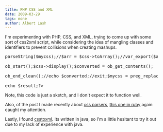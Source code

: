 ```yaml
---
title: PHP CSS and XML
date: 2009-03-29
tags: none
author: Albert Lash
---
```

I'm experimenting with PHP, CSS, and XML, trying to come up with some sort of css2xml script, while considering the idea of mangling classes and identifiers to prevent collisions when creating mashups.

<pre class="php"><?php

require_once 'HTML/CSS.php';

require_once 'XML/Serializer.php';$mycss = file_get_contents('test.css');//$mycss = preg_replace('/#/','id___',$mycss);//$mycss = preg_replace('/\n\./','class___',$mycss);$css = new HTML_CSS();$css->parseString($mycss);//$arr = $css->toArray();//var_export($arr);

ob_start();$css->display();$converted = ob_get_contents();

ob_end_clean();//echo $converted;//exit;$mycss = preg_replace('/\n#/','id___',$converted);$mycss = preg_replace('/\n\./','class___',$mycss);$css->parseString($mycss);$arr = $css->toArray();//echo $converted;//echo $mycss;//exit;$options = array(  XML_SERIALIZER_OPTION_INDENT        => '    ',  XML_SERIALIZER_OPTION_RETURN_RESULT => true);$serializer = &new XML_Serializer($options);$result = $serializer->serialize($arr);

echo $result;?></pre>

Note, this code is just a sketch, and I don't expect it to function well.

Also, of the post I made recently about <a href="http://www.docunext.com/2009/03/25/css-parsers/">css parsers</a>, <a href="http://rubyforge.org/projects/cssparser/">this one in ruby</a> again caught my attention.

Lastly, I found <a href="http://appro.mit.jyu.fi/tools/csstoxml/">csstoxml</a>. Its written in java, so I'm a little hesitant to try it out due to my lack of experience with java.


